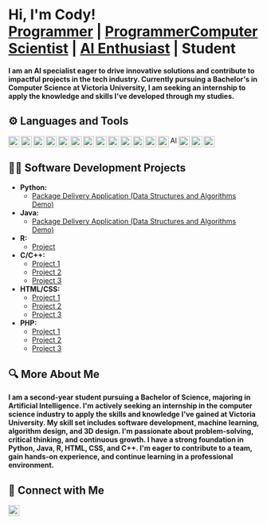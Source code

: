 <h1>Hi, I'm Cody!<br/>
<a href="https://github.com/Cody-Alexander">Programmer</a> | 
<a href="https://www.linkedin.com/in/cody-alexander-833536317/">ProgrammerComputer Scientist</a> | 
<a href="https://www.linkedin.com/in/cody-alexander-833536317/">AI Enthusiast</a> | 
Student</h1>

<p><b>I am an AI specialist eager to drive innovative solutions and contribute to impactful projects in the tech industry. Currently pursuing a Bachelor's in Computer Science at Victoria University, I am seeking an internship to apply the knowledge and skills I've developed through my studies.</b></p>

<h2>⚙️ Languages and Tools</h2>

<p>
<img align="left" alt="Python" width="22px" src="https://cdn.jsdelivr.net/gh/devicons/devicon/icons/python/python-original.svg" />                   
<img align="left" alt="JavaScript" width="22px" src="https://cdn.jsdelivr.net/gh/devicons/devicon/icons/javascript/javascript-original.svg" />                   
<img align="left" alt="Java" width="22px" src="https://cdn.jsdelivr.net/gh/devicons/devicon/icons/java/java-original.svg" />                   
<img align="left" alt="R" width="22px" src="https://cdn.jsdelivr.net/gh/devicons/devicon/icons/r/r-original.svg" />                   
<img align="left" alt="C++" width="22px" src="https://cdn.jsdelivr.net/gh/devicons/devicon/icons/cplusplus/cplusplus-original.svg" />                   
<img align="left" alt="HTML" width="22px" src="https://cdn.jsdelivr.net/gh/devicons/devicon/icons/html5/html5-original.svg" />                   
<img align="left" alt="CSS" width="22px" src="https://cdn.jsdelivr.net/gh/devicons/devicon/icons/css3/css3-original.svg" />                   
<img align="left" alt="PHP" width="22px" src="https://cdn.jsdelivr.net/gh/devicons/devicon/icons/php/php-original.svg" />                   
<img align="left" alt="SolidWorks" width="22px" src="https://github.com/Cody-Alexander/assets/blob/main/images.png" />
<img align="left" alt="Fusion 360" width="22px" src="https://img.icons8.com/color/48/000000/autodesk-fusion-360.png" />                   
<img align="left" alt="Blender" width="22px" src="https://cdn.jsdelivr.net/gh/devicons/devicon/icons/blender/blender-original.svg" />                   
<img align="left" alt="Meshmixer" width="22px" src="https://github.com/Cody-Alexander/assets/blob/main/20035465_1622642059E81meshmixer.png" />                                                   
<img align="left" alt="RStudio" width="22px" src="https://cdn.jsdelivr.net/gh/devicons/devicon/icons/rstudio/rstudio-original.svg" />                   
<img align="left" alt="Altium Designer" width="14px" src="https://github.com/Cody-Alexander/assets/blob/main/AD22_logo%20white.png" />
<img align="left" alt="PyTorch" width="22px" src="https://cdn.jsdelivr.net/gh/devicons/devicon/icons/pytorch/pytorch-original.svg" />                   
<img align="left" alt="SQL" width="22px" src="https://cdn.jsdelivr.net/gh/devicons/devicon/icons/mysql/mysql-original.svg" />                   
<img align="left" alt="TensorFlow" width="22px" src="https://cdn.jsdelivr.net/gh/devicons/devicon/icons/tensorflow/tensorflow-original.svg" />                   
</p>
<br clear="left"/>

<h2>👨‍💻 Software Development Projects</h2>

<ul>
  <li><b>Python:</b>
    <ul>
      <li><a href="https://github.com/joshmadakor1/Package-Delivery-Pathfinding-Algorithm">Package Delivery Application (Data Structures and Algorithms Demo)</a></li>
    </ul>
  </li>
  <li><b>Java:</b>
    <ul>
      <li><a href="https://github.com/joshmadakor1/Package-Delivery-Pathfinding-Algorithm">Package Delivery Application (Data Structures and Algorithms Demo)</a></li>
    </ul>
  </li>
  <li><b>R:</b>
    <ul>
      <li><a href="https://github.com/joshmadakor1/Package-Delivery-Pathfinding-Algorithm">Project</a></li>
    </ul>
  </li>
  <li><b>C/C++:</b>
    <ul>
      <li><a href="https://github.com/joshmadakor1/EncrypterPOC">Project 1</a></li>
      <li><a href="https://github.com/joshmadakor1/DecrypterPOC">Project 2</a></li>
      <li><a href="https://github.com/joshmadakor1/Key-Logger-With-Email">Project 3</a></li>
    </ul>
  </li>
  <li><b>HTML/CSS:</b>
    <ul>
      <li><a href="https://github.com/joshmadakor1/EncrypterPOC">Project 1</a></li>
      <li><a href="https://github.com/joshmadakor1/DecrypterPOC">Project 2</a></li>
      <li><a href="https://github.com/joshmadakor1/Key-Logger-With-Email">Project 3</a></li>
    </ul>
  </li>
  <li><b>PHP:</b>
    <ul>
      <li><a href="https://github.com/joshmadakor1/EncrypterPOC">Project 1</a></li>
      <li><a href="https://github.com/joshmadakor1/DecrypterPOC">Project 2</a></li>
      <li><a href="https://github.com/joshmadakor1/Key-Logger-With-Email">Project 3</a></li>
    </ul>
  </li>
</ul>

<h2>🔍 More About Me</h2>

<p><b>I am a second-year student pursuing a Bachelor of Science, majoring in Artificial Intelligence. I'm actively seeking an internship in the computer science industry to apply the skills and knowledge I've gained at Victoria University. My skill set includes software development, machine learning, algorithm design, and 3D design. I'm passionate about problem-solving, critical thinking, and continuous growth. I have a strong foundation in Python, Java, R, HTML, CSS, and C++. I'm eager to contribute to a team, gain hands-on experience, and continue learning in a professional environment.</b></p>

<h2>💬 Connect with Me</h2>

<p>
<a href="https://www.linkedin.com/in/cody-alexander-833536317/">
  <img align="left" alt="Cody Alexander | LinkedIn" width="22px" src="https://cdn.jsdelivr.net/npm/simple-icons@v3/icons/linkedin.svg" />
</a>
</p>

<br clear="left"/>
